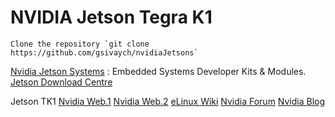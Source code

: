 # NVIDIA Jetson Tegra K1
    Clone the repository `git clone https://github.com/gsivaych/nvidiaJetsons`

[Nvidia Jetson Systems](https://www.nvidia.com/en-us/autonomous-machines/embedded-systems/) : Embedded Systems Developer Kits & Modules.
[Jetson Download Centre](https://developer.nvidia.com/embedded/downloads)

Jetson TK1
	[Nvidia Web.1](https://developer.nvidia.com/embedded/buy/jetson-devkit)
	[Nvidia Web.2](https://developer.nvidia.com/embedded/tegra-k1)
	[eLinux Wiki](https://elinux.org/Jetson_TK1) 
	[Nvidia Forum](https://forums.developer.nvidia.com/c/agx-autonomous-machines/jetson-embedded-systems/jetson-tk1/79)
	[Nvidia Blog](https://blogs.nvidia.com/blog/category/autonomous-machines/)
